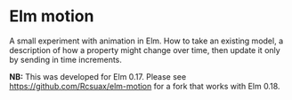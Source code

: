 # Elm motion

A small experiment with animation in Elm. How to take an existing model,
a description of how a property might change over time, then update
it only by sending in time increments.

**NB:** This was developed for Elm 0.17.
Please see https://github.com/Rcsuax/elm-motion for a fork that works with
Elm 0.18.
